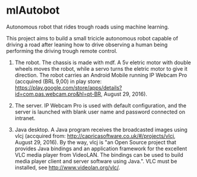 # mlAutobot
Autonomous robot that rides trough roads using machine learning.

This project aims to build a small tricicle autonomous robot capable of driving a road after leaning how to drive observing a human being performing the driving trough remote control.

1) The robot.
The chassis is made with mdf. A 5v eletric motor with double wheels moves the robot, while a servo turns the eletric motor to give it direction.
The robot carries an Android Mobile running IP Webcam Pro (accquired (BRL 9,00) in play store: https://play.google.com/store/apps/details?id=com.pas.webcam.pro&hl=pt-BR, August 29, 2016).

2) The server.
IP Webcam Pro is used with default configuration, and the server is launched with blank user name and password connected on intranet.

3) Java desktop.
A Java program receives the broadcasted images using vlcj (accquired from: http://capricasoftware.co.uk/#/projects/vlcj, August 29, 2016). By the way, vlcj is "an Open Source project that provides Java bindings and an application framework for the excellent VLC media player from VideoLAN. The bindings can be used to build media player client and server software using Java.". VLC must be installed, see http://www.videolan.org/vlc/.
